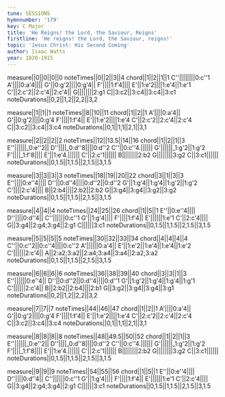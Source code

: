 ```yaml
---
tune: SESSIONS
hymnnumber: '179'
key: C Major
title: 'He Reigns! the Lord, the Saviour, Reigns'
firstline: 'He reigns! the Lord, the Saviour, reigns!'
topic: 'Jesus Christ: His Second Coming'
author: Isaac Watts
year: 1820-1915
---
```

measure||0||0||0||0
noteTimes||0||2||3||4
chord||1||2||1||1
C''||||||||0:c''1
A'||||0:a'4||||
G'||0:g'2||||0:g'4||
F'||||1:f'4||||
E'||1:e'2||||1:e'4||1:e'1
C'||2:c'2||2:c'4||2:c'4||
G||||||||2:g1
C||3:c2||3:c4||3:c4||3:c1
noteDurations||0,2||1,2||2,2||3,2

measure||1||1||1
noteTimes||8||10||11
chord||1||2||1
A'||||0:a'4||
G'||0:g'2||||0:g'4
F'||||1:f'4||
E'||1:e'2||||1:e'4
C'||2:c'2||2:c'4||2:c'4
C||3:c2||3:c4||3:c4
noteDurations||0,1||1,1||2,1||3,1

measure||2||2||2||2
noteTimes||12||13.5||14||16
chord||1||2||1||3
E''||||||_0:e''2||
D''||||_0:d''8||||0:d''2
C''||0:c''4.||||||
G'||||||_1:g'2||1:g'2
F'||||_1:f'8||||
E'||1:e'4.||||||
C'||2:c'1||||||
B||||||||2:b2
G||||||||3:g2
C||3:c1||||||
noteDurations||0,1.5||1,1.5||2,1.5||3,1.5

measure||3||3||3||3
noteTimes||18||19||20||22
chord||3||1||3||3
E''||||0:e''4||||
D''||0:d''4||||0:d''2||0:d''2
G'||1:g'4||1:g'4||1:g'2||1:g'2
C'||||2:c'4||||
B||2:b4||||2:b2||2:b2
G||3:g4||3:g4||3:g2||3:g2
noteDurations||0,1.5||1,1.5||2,1.5||3,1.5

measure||4||4||4
noteTimes||24||25||26
chord||1||5||1
E''||0:e''4||||
D''||||0:d''4||
C''||||||0:c''1
G'||1:g'4||||
F'||||1:f'4||
E'||||||1:e'1
C'||2:c'4||||
G||3:g4||2:g4;3:g4||2:g1
C||||||3:c1
noteDurations||0,1.5||1,1.5||2,1.5||3,1.5

measure||5||5||5||5
noteTimes||30||32||33||34
chord||4||4||4||4
C''||0:c''2||0:c''4||||0:c''2
A'||||||0:a'4||
E'||1:e'2||1:e'4||1:e'4||1:e'2
C'||||||2:c'4||
A||2:a2;3:a2||2:a4;3:a4||3:a4||2:a2;3:a2
noteDurations||0,1.5||1,1.5||2,1.5||3,1.5

measure||6||6||6||6
noteTimes||36||38||39||40
chord||3||3||1||3
E''||||||0:e''4||
D''||0:d''2||0:d''4||||0:d''1
G'||1:g'2||1:g'4||1:g'4||1:g'1
C'||||||2:c'4||
B||2:b2||2:b4||||2:b1
G||3:g2||3:g4||3:g4||3:g1
noteDurations||0,2||1,2||2,2||3,2

measure||7||7||7
noteTimes||44||46||47
chord||1||2||1
A'||||0:a'4||
G'||0:g'2||||0:g'4
F'||||1:f'4||
E'||1:e'2||||1:e'4
C'||2:c'2||2:c'4||2:c'4
C||3:c2||3:c4||3:c4
noteDurations||0,1||1,1||2,1||3,1

measure||8||8||8||8
noteTimes||48||49.5||50||52
chord||1||2||1||3
E''||||||_0:e''2||
D''||||_0:d''8||||0:d''2
C''||0:c''4.||||||
G'||||||_1:g'2||1:g'2
F'||||_1:f'8||||
E'||1:e'4.||||||
C'||2:c'1||||||
B||||||||2:b2
G||||||||3:g2
C||3:c1||||||
noteDurations||0,1.5||1,1.5||2,1.5||3,1.5

measure||9||9||9
noteTimes||54||55||56
chord||1||5||1
E''||0:e''4||||
D''||||0:d''4||
C''||||||0:c''1
G'||1:g'4||||
F'||||1:f'4||
E'||||||1:e'1
C'||2:c'4||||
G||3:g4||2:g4;3:g4||2:g1
C||||||3:c1
noteDurations||0,1.5||1,1.5||2,1.5||3,1.5

